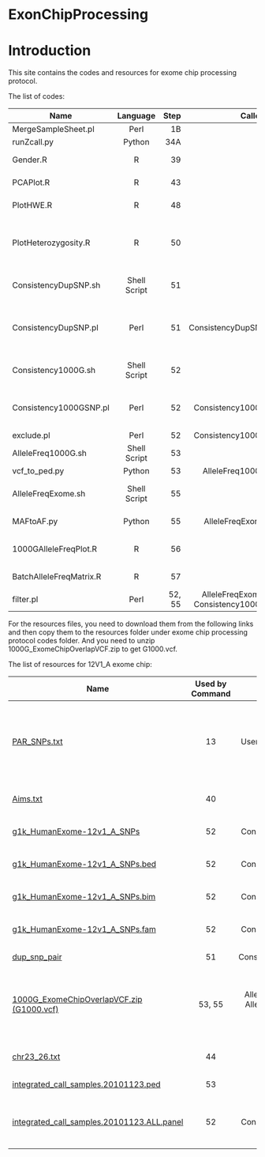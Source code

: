 ExonChipProcessing
==================

# Introduction #

This site contains the codes and resources for exome chip processing protocol.

The list of codes:

 Name        | Language           | Step  | Called By  | Notes  
 ------------- |:-----------:| -----:|------:|-------:
 MergeSampleSheet.pl      | Perl | 1B |User|Merging sample sheets
runZcall.py      | Python | 34A |User|Run zCall
 Gender.R      | R      |   39 |User|Checking for sex mismatch
 PCAPlot.R | R      |    43 |User|Draw scatter plot of principle Components
 PlotHWE.R | R      |    48 |User|Plot histograms of HWE test
 PlotHeterozygosity.R | R      |    50 |User|Compute heterozygosity and plot histograms of heterozygosity and inbreeding coefficient
ConsistencyDupSNP.sh	|Shell Script	|51	|User	|Prepare data for checking consistency of duplicated SNPs
ConsistencyDupSNP.pl	|Perl	|51	|ConsistencyDupSNP.sh	|Checking genotyping consistency of duplciated SNPs, called by ConsistencyDupSNP.sh
Consistency1000G.sh|	Shell Script|	52|	User	|Prepare data for checking consistency with 1000G
Consistency1000GSNP.pl|	Perl	|52	|Consistency1000G.sh	|Checking genotyping consistency with 1000G, called by Consistency1000G.sh 
exclude.pl	|Perl	|52	|Consistency1000G.sh	|Exclude bad SNPs
AlleleFreq1000G.sh	|Shell Script	|53	|User	|Compute allele frequency of 1000G
vcf_to_ped.py	|Python	|53	|AlleleFreq1000G.sh	|Convert VCF to ped
AlleleFreqExome.sh	|Shell Script	|55	|User	|Compute allale frequency of exome chip
MAFtoAF.py	|Python	|55	|AlleleFreqExome.sh	|Change MAF to allele frequency
1000GAlleleFreqPlot.R	|R	|56	|User	|Plot allele frequency scatter plot between 1000G and exome chip
BatchAlleleFreqMatrix.R	|R	|57	|User	|Plot correlation matrix between batches
filter.pl	|Perl	|52, 55	|AlleleFreqExome.sh, Consistency1000G.sh	|Filter out non-overlapping SNPs


For the resources files, you need to download them from the following links and then copy them to the resources folder under exome chip processing protocol codes folder. And you need to unzip 1000G_ExomeChipOverlapVCF.zip to get G1000.vcf.

The list of resources for 12V1_A exome chip:

 Name        | Used by Command           | Called by   | Notes 
 ------------- |:-----------:|:-----------:| -----:
[PAR_SNPs.txt](https://github.com/slzhao/ExonChipProcessing/releases/download/resources.12V1_A/PAR_SNPs.txt)|	13|User in GenomeStudio|This is a list of all PAR SNPs on the exome chip, can be used for filtering them out in GenomeStudio
[Aims.txt](https://github.com/slzhao/ExonChipProcessing/releases/download/resources.12V1_A/AIMs.txt)|	40|User|List of all AIMs markers on exome chip
[g1k_HumanExome-12v1_A_SNPs](https://github.com/slzhao/ExonChipProcessing/releases/download/resources.12V1_A/g1k_HumanExome-12v1_A_SNPs)|	52|Consistency1000G.sh|	1000G Overlapped SNP list
[g1k_HumanExome-12v1_A_SNPs.bed](https://github.com/slzhao/ExonChipProcessing/releases/download/resources.12V1_A/g1k_HumanExome-12v1_A_SNPs.bed)|	52|Consistency1000G.sh|	1000G Overlapped SNP list
[g1k_HumanExome-12v1_A_SNPs.bim](https://github.com/slzhao/ExonChipProcessing/releases/download/resources.12V1_A/g1k_HumanExome-12v1_A_SNPs.bim)|	52|Consistency1000G.sh|	1000G Overlapped SNP list
[g1k_HumanExome-12v1_A_SNPs.fam](https://github.com/slzhao/ExonChipProcessing/releases/download/resources.12V1_A/g1k_HumanExome-12v1_A_SNPs.fam)|	52|Consistency1000G.sh|	1000G Overlapped SNP list
[dup_snp_pair](https://github.com/slzhao/ExonChipProcessing/releases/download/resources.12V1_A/dup_snp_pair)	|51|ConsistencyDupSNP.sh|	Duplicated SNP list
[1000G_ExomeChipOverlapVCF.zip (G1000.vcf)](https://github.com/slzhao/ExonChipProcessing/releases/download/resources.12V1_A/1000G_ExomeChipOverlapVCF.zip)	|53, 55|AlleleFreq1000G.sh, AlleleFreqExome.sh, vcf_to_ped.py|	VCF file of 1000G data which only contains SNP overlapped with exome chip
[chr23_26.txt](https://github.com/slzhao/ExonChipProcessing/releases/download/resources.12V1_A/chr23_26.txt)	|44	|plink|list of SNPs from Chr X, Y and MT
[integrated_call_samples.20101123.ped](https://github.com/slzhao/ExonChipProcessing/releases/download/resources.12V1_A/integrated_call_samples.20101123.ped)	|53|vcf_to_ped.py|	Downloaded from 1000G
[integrated_call_samples.20101123.ALL.panel](https://github.com/slzhao/ExonChipProcessing/releases/download/resources.12V1_A/integrated_call_samples.20101123.ALL.panel)	|52	|Consistency1000G.sh|1000 Genome sample information downloaded from 1000G
